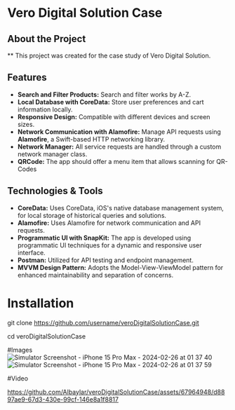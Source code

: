 # **Vero Digital Solution Case**

## **About the Project**

** This project was created for the case study of Vero Digital Solution.

## **Features**

- **Search and Filter Products:** Search and filter works by A-Z.
- **Local Database with CoreData:** Store user preferences and cart information locally.
- **Responsive Design:** Compatible with different devices and screen sizes.
- **Network Communication with Alamofire:** Manage API requests using **Alamofire**, a Swift-based HTTP networking library.
- **Network Manager:** All service requests are handled through a custom network manager class.
- **QRCode:** The app should offer a menu item that allows scanning for QR-Codes



## **Technologies & Tools**


- **CoreData:** Uses CoreData, iOS's native database management system, for local storage of historical queries and solutions.
- **Alamofire:** Uses Alamofire for network communication and API requests.
- **Programmatic UI with SnapKit:** The app is developed using programmatic UI techniques for a dynamic and responsive user interface.
- **Postman:** Utilized for API testing and endpoint management.
- **MVVM Design Pattern:** Adopts the Model-View-ViewModel pattern for enhanced maintainability and separation of concerns.

# Installation

git clone https://github.com/username/veroDigitalSolutionCase.git

cd veroDigitalSolutionCase

#Images 
![Simulator Screenshot - iPhone 15 Pro Max - 2024-02-26 at 01 37 40](https://github.com/Albaylar/veroDigitalSolutionCase/assets/67964948/90ee298c-090b-43a0-83d6-d36d67f718d2)
![Simulator Screenshot - iPhone 15 Pro Max - 2024-02-26 at 01 37 59](https://github.com/Albaylar/veroDigitalSolutionCase/assets/67964948/40eb5087-7727-491b-bdf8-57b406f2be5d)

#Video


https://github.com/Albaylar/veroDigitalSolutionCase/assets/67964948/d8897ae9-67d3-430e-99cf-146e8a1f8817

